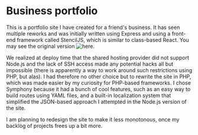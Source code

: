 # Business portfolio

This is a portfolio site I have created for a friend's business. It has seen multiple reworks and was initially written using Express and using a front-end framework called StencilJS, which is similar to class-based React. You may see the original version ![here](https://github.com/prothy/sativion).

We realized at deploy time that the shared hosting provider did not support Node.js and the lack of SSH access made any potential hacks all but impossible (there is apparently a way to work around such restrictions using PHP, but alas). I had therefore no other choice but to rewrite the site in PHP, which was made easier by my curiosity for PHP-based frameworks. I chose Symphony because it had a bunch of cool features, such as an easy way to build routes using YAML files, and a built-in localization system that simplified the JSON-based approach I attempted in the Node.js version of the site.

I am planning to redesign the site to make it less monotonous, once my backlog of projects frees up a bit more.
